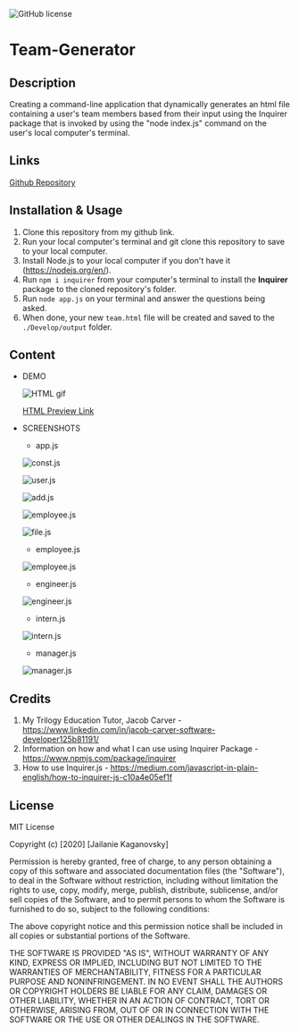 ![GitHub license](https://img.shields.io/badge/license-MIT-blue.svg)

# Team-Generator

## Description
Creating a command-line application that dynamically generates an html file containing a user's team members based from their input using the Inquirer package that is invoked by using the "node index.js" command on the user's local computer's terminal.

## Links
[Github Repository](https://github.com/jkaganovsky/Team-Generator)

## Installation & Usage
1. Clone this repository from my github link.
1. Run your local computer's terminal and git clone this repository to save to your local computer.
1. Install Node.js to your local computer if you don't have it (https://nodejs.org/en/).
1. Run `npm i inquirer` from your computer's terminal to install the **Inquirer** package to the cloned repository's folder.
1. Run `node app.js` on your terminal and answer the questions being asked.
1. When done, your new `team.html` file will be created and saved to the `./Develop/output` folder.

## Content
* DEMO

    ![HTML gif](./Assets/images/team_generator.gif)

    [HTML Preview Link](https://drive.google.com/file/d/1NUxXeaMoQaHBlKZgxG6sbn_kH2heUSHe/view)

* SCREENSHOTS

    - app.js

    ![const.js](./Assets/images/app_const.js.png)

    ![user.js](./Assets/images/app_user.js.png)

    ![add.js](./Assets/images/app_add.js.png)

    ![employee.js](./Assets/images/app_employee.js.png)

    ![file.js](./Assets/images/app_file.js.png)


    - employee.js

    ![employee.js](./Assets/images/employee.js.png)


    - engineer.js

    ![engineer.js](./Assets/images/engineer.js.png)


    - intern.js

    ![intern.js](./Assets/images/intern.js.png)


    - manager.js

    ![manager.js](./Assets/images/manager.js.png)

## Credits
1. My Trilogy Education Tutor, Jacob Carver - https://www.linkedin.com/in/jacob-carver-software-developer125b81191/
1. Information on how and what I can use using Inquirer Package - https://www.npmjs.com/package/inquirer
1. How to use Inquirer.js - https://medium.com/javascript-in-plain-english/how-to-inquirer-js-c10a4e05ef1f

## License
MIT License

Copyright (c) [2020] [Jailanie Kaganovsky]

Permission is hereby granted, free of charge, to any person obtaining a copy
of this software and associated documentation files (the "Software"), to deal
in the Software without restriction, including without limitation the rights
to use, copy, modify, merge, publish, distribute, sublicense, and/or sell
copies of the Software, and to permit persons to whom the Software is
furnished to do so, subject to the following conditions:

The above copyright notice and this permission notice shall be included in all
copies or substantial portions of the Software.

THE SOFTWARE IS PROVIDED "AS IS", WITHOUT WARRANTY OF ANY KIND, EXPRESS OR
IMPLIED, INCLUDING BUT NOT LIMITED TO THE WARRANTIES OF MERCHANTABILITY,
FITNESS FOR A PARTICULAR PURPOSE AND NONINFRINGEMENT. IN NO EVENT SHALL THE
AUTHORS OR COPYRIGHT HOLDERS BE LIABLE FOR ANY CLAIM, DAMAGES OR OTHER
LIABILITY, WHETHER IN AN ACTION OF CONTRACT, TORT OR OTHERWISE, ARISING FROM,
OUT OF OR IN CONNECTION WITH THE SOFTWARE OR THE USE OR OTHER DEALINGS IN THE
SOFTWARE.
